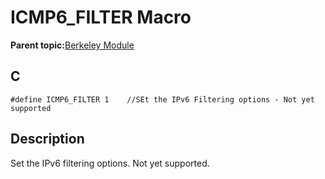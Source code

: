 # ICMP6\_FILTER Macro

**Parent topic:**[Berkeley Module](GUID-5F35C98C-EC8E-40FF-9B62-3B31D508F820.md)

## C

```
#define ICMP6_FILTER 1    //SEt the IPv6 Filtering options - Not yet supported
```

## Description

Set the IPv6 filtering options. Not yet supported.

